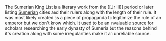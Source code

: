 The Sumerian King List is a literary work from the [[Ur III]] period or later listing [Sumerian](Sumeria.md) cities and their rulers along with the length of their rule. It was most likely created as a piece of propaganda to legitimize the rule of an emperor but we don't know which. It used to be an invaluable source for scholars researching the early dynasty of Sumeria but the reasons behind it's creation along with some irregularities make it an unreliable source.